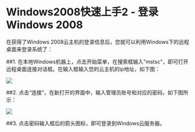 <!-- --- tag: faq windows2008 远程桌面 云主机 独立服务器 -->
<!-- --- title: 利用远程桌面登陆Windows 2008系统 -->
<!-- --- tag: Windows2008上手 -->
# Windows2008快速上手2 - 登录Windows 2008

在获得了Windows 2008云主机的登录信息后，您就可以利用Windows下的远程桌面来登录系统了：

##1. 在本地Windows机器上，点击开始菜单，在搜索框输入"mstsc"，即可打开远程桌面连接对话框。在输入框输入您的云主机的ip地址，如下图：

![](http://wiki.emagineconcept.com/_media/win2008_1.png?t=1394012946&w=424&h=245&tok=3c6af0)

##2. 点击“连接”，在新打开的界面中，输入管理员账号和对应的密码，如下图所示：

![](http://wiki.emagineconcept.com/_media/win2008_2.png?t=1394013285&w=500&h=373&tok=da77be)

##3. 点击密码输入框后的箭头图标，即可登录到Windows云服务器。